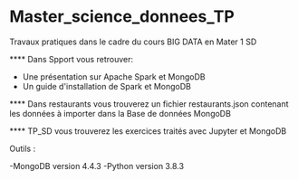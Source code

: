 # Master_science_donnees_TP
Travaux pratiques dans le cadre du cours BIG DATA en Mater 1 SD

**** Dans Spport vous retrouver:
- Une présentation sur Apache Spark et MongoDB
- Un guide d'installation de Spark et MongoDB

**** Dans restaurants vous trouverez un fichier restaurants.json
contenant les données à importer dans la Base de données MongoDB

**** TP_SD vous trouverez les exercices traités avec Jupyter et MongoDB

Outils :

-MongoDB version 4.4.3
-Python version 3.8.3

